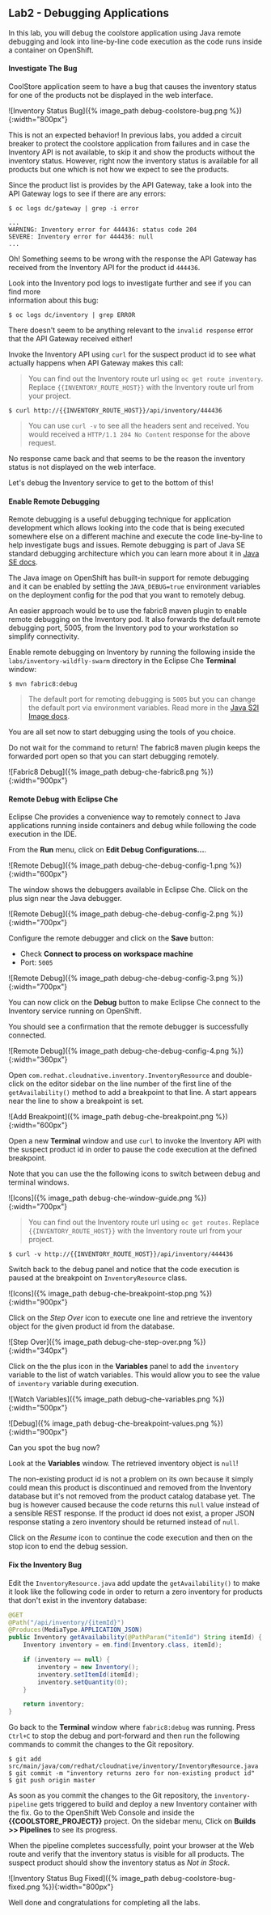 ## Lab2 - Debugging Applications

In this lab, you will debug the coolstore application using Java remote debugging and 
look into line-by-line code execution as the code runs inside a container on OpenShift.

#### Investigate The Bug

CoolStore application seem to have a bug that causes the inventory status for one of the 
products not be displayed in the web interface. 

![Inventory Status Bug]({% image_path debug-coolstore-bug.png %}){:width="800px"}

This is not an expected behavior! In previous labs, you added a circuit breaker to 
protect the coolstore application from failures and in case the Inventory API is not 
available, to skip it and show the products without the inventory status. However, right 
now the inventory status is available for all products but one which is not how we 
expect to see the products.

Since the product list is provides by the API Gateway, take a look into the API Gateway 
logs to see if there are any errors:

~~~shell
$ oc logs dc/gateway | grep -i error

...
WARNING: Inventory error for 444436: status code 204
SEVERE: Inventory error for 444436: null
...
~~~

Oh! Something seems to be wrong with the response the API Gateway has received from the 
Inventory API for the product id `444436`. 

Look into the Inventory pod logs to investigate further and see if you can find more  
information about this bug:


~~~shell
$ oc logs dc/inventory | grep ERROR
~~~

There doesn't seem to be anything relevant to the `invalid response` error that the 
API Gateway received either! 

Invoke the Inventory API using `curl` for the suspect product id to see what actually 
happens when API Gateway makes this call:

> You can find out the Inventory route url using `oc get route inventory`. Replace 
> `{{INVENTORY_ROUTE_HOST}}` with the Inventory route url from your project.

~~~shell
$ curl http://{{INVENTORY_ROUTE_HOST}}/api/inventory/444436
~~~

> You can use `curl -v` to see all the headers sent and received. You would received 
> a `HTTP/1.1 204 No Content` response for the above request.

No response came back and that seems to be the reason the inventory status is not displayed 
on the web interface.

Let's debug the Inventory service to get to the bottom of this!

#### Enable Remote Debugging 

Remote debugging is a useful debugging technique for application development which allows 
looking into the code that is being executed somewhere else on a different machine and 
execute the code line-by-line to help investigate bugs and issues. Remote debugging is 
part of  Java SE standard debugging architecture which you can learn more about it in [Java SE docs](https://docs.oracle.com/javase/8/docs/technotes/guides/jpda/architecture.html).


The Java image on OpenShift has built-in support for remote debugging and it can be enabled 
by setting the `JAVA_DEBUG=true` environment variables on the deployment config for the pod 
that you want to remotely debug.

An easier approach would be to use the fabric8 maven plugin to enable remote debugging on 
the Inventory pod. It also forwards the default remote debugging port, 5005, from the 
Inventory pod to your workstation so simplify connectivity.

Enable remote debugging on Inventory by running the following inside the `labs/inventory-wildfly-swarm` 
directory in the Eclipse Che **Terminal** window:

~~~shell
$ mvn fabric8:debug
~~~~

> The default port for remoting debugging is `5005` but you can change the default port 
> via environment variables. Read more in the [Java S2I Image docs](https://access.redhat.com/documentation/en-us/red_hat_jboss_middleware_for_openshift/3/html/red_hat_java_s2i_for_openshift/reference#configuration_environment_variables).

You are all set now to start debugging using the tools of you choice. 

Do not wait for the command to return! The fabric8 maven plugin keeps the forwarded 
port open so that you can start debugging remotely.

![Fabric8 Debug]({% image_path debug-che-fabric8.png %}){:width="900px"}

#### Remote Debug with Eclipse Che

Eclipse Che provides a convenience way to remotely connect to Java applications running 
inside containers and debug while following the code execution in the IDE.

From the **Run** menu, click on **Edit Debug Configurations...**.

![Remote Debug]({% image_path debug-che-debug-config-1.png %}){:width="600px"}

The window shows the debuggers available in Eclipse Che. Click on the plus sign near the 
Java debugger.

![Remote Debug]({% image_path debug-che-debug-config-2.png %}){:width="700px"}

Configure the remote debugger and click on the **Save** button:

* Check **Connect to process on workspace machine**
* Port: `5005`

![Remote Debug]({% image_path debug-che-debug-config-3.png %}){:width="700px"}

You can now click on the **Debug** button to make Eclipse Che connect to the 
Inventory service running on OpenShift.

You should see a confirmation that the remote debugger is successfully connected.

![Remote Debug]({% image_path debug-che-debug-config-4.png %}){:width="360px"}

Open `com.redhat.cloudnative.inventory.InventoryResource` and double-click 
on the editor sidebar on the line number of the first line of the `getAvailability()` 
method to add a breakpoint to that line. A start appears near the line to show a breakpoint 
is set.

![Add Breakpoint]({% image_path debug-che-breakpoint.png %}){:width="600px"}

Open a new **Terminal** window and use `curl` to invoke the Inventory API with the 
suspect product id in order to pause the code execution at the defined breakpoint.

Note that you can use the the following icons to switch between debug and terminal windows.


![Icons]({% image_path debug-che-window-guide.png %}){:width="700px"}

>  You can find out the Inventory route url using `oc get routes`. Replace 
> `{{INVENTORY_ROUTE_HOST}}` with the Inventory route url from your project.

~~~
$ curl -v http://{{INVENTORY_ROUTE_HOST}}/api/inventory/444436
~~~

Switch back to the debug panel and notice that the code execution is paused at the 
breakpoint on `InventoryResource` class.

![Icons]({% image_path debug-che-breakpoint-stop.png %}){:width="900px"}

Click on the _Step Over_ icon to execute one line and retrieve the inventory object for the 
given product id from the database.

![Step Over]({% image_path debug-che-step-over.png %}){:width="340px"}

Click on the the plus icon in the **Variables** panel to add the `inventory` variable 
to the list of watch variables. This would allow you to see the value of `inventory` variable 
during execution.

![Watch Variables]({% image_path debug-che-variables.png %}){:width="500px"}

![Debug]({% image_path debug-che-breakpoint-values.png %}){:width="900px"}

Can you spot the bug now? 

Look at the **Variables** window. The retrieved inventory object is `null`!

The non-existing product id is not a problem on its own because it simply could mean 
this product is discontinued and removed from the Inventory database but it's not 
removed from the product catalog database yet. The bug is however caused because 
the code returns this `null` value instead of a sensible REST response. If the product 
id does not exist, a proper JSON response stating a zero inventory should be 
returned instead of `null`.

Click on the _Resume_ icon to continue the code execution and then on the stop icon to 
end the debug session.

#### Fix the Inventory Bug

Edit the `InventoryResource.java` add update the `getAvailability()` to make it look like the following 
code in order to return a zero inventory for products that don't exist in the inventory 
database:

~~~java
@GET
@Path("/api/inventory/{itemId}")
@Produces(MediaType.APPLICATION_JSON)
public Inventory getAvailability(@PathParam("itemId") String itemId) {
    Inventory inventory = em.find(Inventory.class, itemId);

    if (inventory == null) {
        inventory = new Inventory();
        inventory.setItemId(itemId);
        inventory.setQuantity(0);
    }

    return inventory;
}
~~~

Go back to the **Terminal** window where `fabric8:debug` was running. Press 
`Ctrl+C` to stop the debug and port-forward and then run the following commands 
to commit the changes to the Git repository.

~~~shell
$ git add src/main/java/com/redhat/cloudnative/inventory/InventoryResource.java
$ git commit -m "inventory returns zero for non-existing product id" 
$ git push origin master
~~~

As soon as you commit the changes to the Git repository, the `inventory-pipeline` gets 
triggered to build and deploy a new Inventory container with the fix. Go to the 
OpenShift Web Console and inside the **{{COOLSTORE_PROJECT}}** project. On the sidebar 
menu, Click on **Builds >> Pipelines** to see its progress.

When the pipeline completes successfully, point your browser at the Web route and verify 
that the inventory status is visible for all products. The suspect product should show 
the inventory status as _Not in Stock_.

![Inventory Status Bug Fixed]({% image_path debug-coolstore-bug-fixed.png %}){:width="800px"}

Well done and congratulations for completing all the labs.